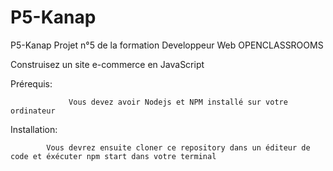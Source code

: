 # P5-Kanap
P5-Kanap
Projet n°5 de la formation Developpeur Web OPENCLASSROOMS

Construisez un site e-commerce en JavaScript

Prérequis: 
 
                 Vous devez avoir Nodejs et NPM installé sur votre ordinateur

Installation:

            Vous devrez ensuite cloner ce repository dans un éditeur de code et éxécuter npm start dans votre terminal
